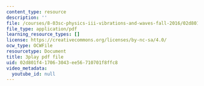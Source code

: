 ```yaml
---
content_type: resource
description: ''
file: /courses/8-03sc-physics-iii-vibrations-and-waves-fall-2016/02d801f417063043ee56710701f8ffc8_kKIQ1h9UuA.pdf
file_type: application/pdf
learning_resource_types: []
license: https://creativecommons.org/licenses/by-nc-sa/4.0/
ocw_type: OCWFile
resourcetype: Document
title: 3play pdf file
uid: 02d801f4-1706-3043-ee56-710701f8ffc8
video_metadata:
  youtube_id: null
---
```

